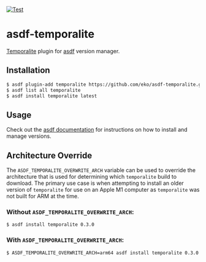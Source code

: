[![Test](https://github.com/eko/asdf-temporalite/actions/workflows/test.yml/badge.svg)](https://github.com/eko/asdf-temporalite/actions/workflows/test.yml)

# asdf-temporalite

[Temporalite](https://github.com/temporalio/temporalite) plugin for [asdf](https://github.com/asdf-vm/asdf) version manager.

## Installation

```bash
$ asdf plugin-add temporalite https://github.com/eko/asdf-temporalite.git
$ asdf list all temporalite
$ asdf install temporalite latest
```

## Usage

Check out the [asdf documentation](https://asdf-vm.com/#/core-manage-versions?id=install-version) for instructions on how to install and manage versions.

## Architecture Override

The `ASDF_TEMPORALITE_OVERWRITE_ARCH` variable can be used to override the architecture that is used for determining which `temporalite` build to download. The primary use case is when attempting to install an older version of `temporalite` for use on an Apple M1 computer as `temporalite` was not built for ARM at the time.

### Without `ASDF_TEMPORALITE_OVERWRITE_ARCH`:

```
$ asdf install temporalite 0.3.0
```

### With `ASDF_TEMPORALITE_OVERWRITE_ARCH`:

```
$ ASDF_TEMPORALITE_OVERWRITE_ARCH=arm64 asdf install temporalite 0.3.0
```

